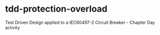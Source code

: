 # tdd-protection-overload
Test Driven Design applied to a IEC60497-2 Circuit Breaker - Chapter Day activity
